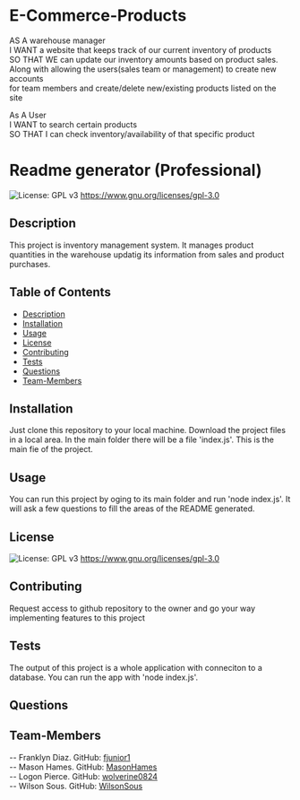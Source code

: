 # E-Commerce-Products

AS A warehouse manager  
I WANT a website that keeps track of our current inventory of products  
SO THAT WE can update our inventory amounts based on product sales.  
Along with allowing the users(sales team or management) to create new accounts  
for team members and create/delete new/existing products listed on the site  
  
As A User  
I WANT to search certain products  
SO THAT I can check inventory/availability of that specific product  
  
# Readme generator (Professional)
  
  ![License: GPL v3](https://img.shields.io/badge/License-GPLv3-blue.svg) https://www.gnu.org/licenses/gpl-3.0

  ## Description
  This project is inventory management system. It manages product quantities in the warehouse updatig its information from sales and product purchases.

  ## Table of Contents
  * [Description](#Description)
  * [Installation](#Installation)
  * [Usage](#Usage)
  * [License](#License)
  * [Contributing](#Contributing)
  * [Tests](#Tests)
  * [Questions](#Questions)
  * [Team-Members](#Team-Members)

  ## Installation
  Just clone this repository to your local machine. Download the project files in a local area. In the main folder there will be a file 'index.js'. This is the main fie of the project.

  ## Usage
  You can run this project by oging to its main folder and run 'node index.js'. It will ask a few questions to fill the areas of the README generated.

  ## License
  ![License: GPL v3](https://img.shields.io/badge/License-GPLv3-blue.svg) https://www.gnu.org/licenses/gpl-3.0

  ## Contributing
  Request access to github repository to the owner and go your way implementing features to this project

  ## Tests
  The output of this project is a whole application with conneciton to a database. You can run the app with 'node index.js'.

  ## Questions
  
  ## Team-Members 
  -- Franklyn Diaz. GitHub: [fjunior1](https://github.com/fjunior1)  
  -- Mason Hames. GitHub: [MasonHames](https://github.com/MasonHames)  
  -- Logon Pierce. GitHub: [wolverine0824](https://github.com/wolverine0824)  
  -- Wilson Sous. GitHub: [WilsonSous](https://github.com/WilsonSous)  
